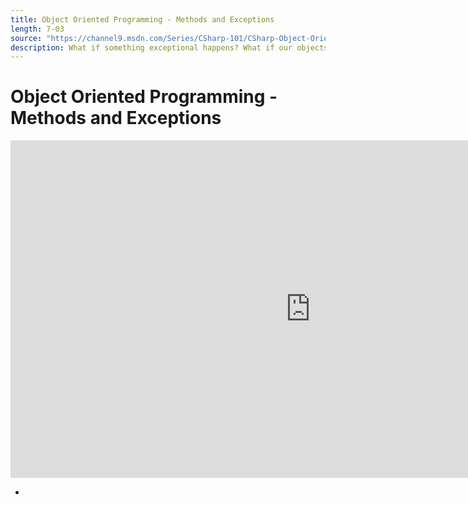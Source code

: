 ```yaml
---
title: Object Oriented Programming - Methods and Exceptions
length: 7-03
source: "https://channel9.msdn.com/Series/CSharp-101/CSharp-Object-Oriented-Programming-Methods-and-Exceptions"
description: What if something exceptional happens? What if our objects can't do what we ask of them? Let's make more methods and exception with C# and .NET.
---
```

# Object Oriented Programming - Methods and Exceptions

<iframe src="https://channel9.msdn.com/Series/CSharp-101/CSharp-Object-Oriented-Programming-Methods-and-Exceptions/player?format=html5" width="960" height="540" allowFullScreen frameBorder="0" title="C#: Object Oriented Programming - Methods and Exceptions [18 of 19] - Microsoft Channel 9 Video"></iframe>

- 
